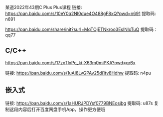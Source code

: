 某道2022年43期C Plus Plus课程 链接: https://pan.baidu.com/s/10eY0q2Nl0due4O488gF8xQ?pwd=n691 提取码: n691

https://pan.baidu.com/share/init?surl=MqTOjETNkroo3EslNIxTuQ 提取码：qq77
## C/C++
https://pan.baidu.com/s/17zxTIxPc_ki-X63m0miPKA?pwd=qr6x

链接: https://pan.baidu.com/s/1uAi8LvGPAv25di1tv8Hdhw 提取码: n4pu
## 嵌入式 
链接: https://pan.baidu.com/s/1aHURJPDYsf0779BNEosjbg 提取码: u87s 复制这段内容后打开百度网盘手机App，操作更方便哦
